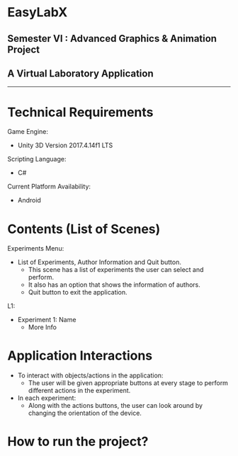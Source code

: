 # EasyLabX
## Semester VI : Advanced Graphics & Animation Project
## A Virtual Laboratory Application

---
# Technical Requirements
Game Engine:
  - Unity 3D Version 2017.4.14f1 LTS
  
Scripting Language:
  - C#
  
Current Platform Availability:
  - Android
  

# Contents (List of Scenes)

Experiments Menu:
  - List of Experiments, Author Information and Quit button.
    - This scene has a list of experiments the user can select and perform.
    - It also has an option that shows the information of authors.
    - Quit button to exit the application.
    
L1:
  - Experiment 1: Name
    - More Info
    
# Application Interactions
- To interact with objects/actions in the application:
    - The user will be given appropriate buttons at every stage to perform different actions in the experiment.
- In each experiment:
    - Along with the actions buttons, the user can look around by changing the orientation of the device.


# How to run the project?




